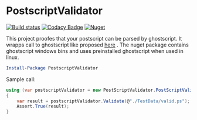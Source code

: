 # PostscriptValidator

[![Build status](https://ci.appveyor.com/api/projects/status/idve16xnoe1sgphv/branch/master?svg=true)](https://ci.appveyor.com/project/stesee/postscriptvalidator/branch/master)
[![Codacy Badge](https://api.codacy.com/project/badge/Grade/c2e7bef317364aecbf9c0675a808c9e2)](https://www.codacy.com/manual/stesee/PostScriptValidator?utm_source=github.com&amp;utm_medium=referral&amp;utm_content=Codeuctivity/PostScriptValidator&amp;utm_campaign=Badge_Grade)
[![Nuget](https://img.shields.io/nuget/v/PostscriptValidator.svg)](https://www.nuget.org/packages/PostscriptValidator/)

This project proofes that your postscript can be parsed by ghostscript. It wrapps call to ghostscript like proposed [here](https://stackoverflow.com/questions/258132/validating-a-postscript-without-trying-to-print-it#2981290) . The nuget package contains ghostscript windows bins and uses preinstalled ghostscript when used in linux.  

```PowerShell
Install-Package PostscriptValidator
```

Sample call:

```csharp
using (var postscriptValidator = new PostScriptValidator.PostScriptValidator())
{
    var result = postscriptValidator.Validate(@"./TestData/valid.ps");
    Assert.True(result);
}
```
